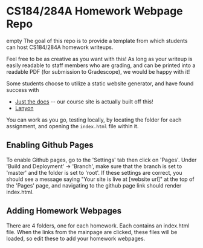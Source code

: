 # CS184/284A Homework Webpage Repo

empty
The goal of this repo is to provide a template from which students can host CS184/284A homework writeups. 

Feel free to be as creative as you want with this! As long as your writeup is easily readable to staff members who are grading, and can be printed into a readable PDF (for submission to Gradescope), we would be happy with it!

Some students choose to utilize a static website generator, and have found success with
- [Just the docs](https://just-the-docs.com/) -- our course site is actually built off this!
- [Lanyon](https://lanyon.io/)

You can work as you go, testing locally, by locating the folder for each assignment, and opening the `index.html` file within it.

## Enabling Github Pages

To enable Github pages, go to the 'Settings' tab then click on 'Pages'. Under 'Build and Deployment' -> 'Branch', make sure that the branch is set to 'master' and the folder is set to 'root'. If these settings are correct, you should see a message saying "Your site is live at [website url]" at the top of the 'Pages' page, and navigating to the github page link should render index.html.

## Adding Homework Webpages

There are 4 folders, one for each homework. Each contains an index.html file. When the links from the mainpage are clicked, these files will be loaded, so edit these to add your homework webpages.
